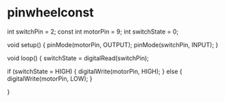 # pinwheelconst 
int switchPin = 2;
const int motorPin = 9;
int switchState = 0;

void setup() {
pinMode(motorPin, OUTPUT);
pinMode(switchPin, INPUT);
}

void loop() {
switchState = digitalRead(switchPin);

if (switchState = HIGH) {
  digitalWrite(motorPin, HIGH); 
}
else {
  digitalWrite(motorPin, LOW);
}

}
